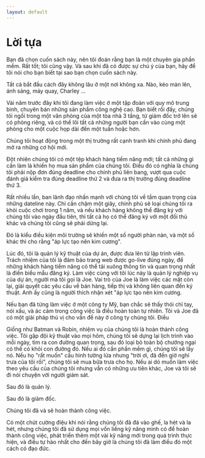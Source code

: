 ```yaml
---
layout: default
---
```


# Lời tựa

Bạn đã chọn cuốn sách này, nên tôi đoán rằng bạn là một chuyên gia phần mềm. Rất tốt; tôi cũng vậy. Và sau khi đã có được sự chú ý của bạn, hãy để tôi nói cho bạn biết tại sao bạn chọn cuốn sách này.

Tất cả bắt đầu cách đây không lâu ở một nơi không xa. Nào, kéo màn lên, ánh sáng, máy quay, Charley ...

Vài năm trước đây khi tôi đang làm việc ở một tập đoàn với quy mô trung bình, chuyên bán những sản phẩm công nghệ cao. Bạn biết rồi đấy, chúng tôi ngồi trong một văn phòng của một tòa nhà 3 tầng, từ giám đốc trở lên sẽ có phòng riêng, và có thể lôi tất cả những người bạn cần vào cùng một phòng cho một cuộc họp dài đến một tuần hoặc hơn.

Chúng tôi hoạt động trong một thị trường rất cạnh tranh khi chính phủ đang mở ra những cơ hội mới.

Đột nhiên chúng tôi có một tệp khách hàng tiềm năng mới; tất cả những gì cần làm là khiến họ mua sản phẩm của chúng tôi. Điều đó có nghĩa là chúng tôi phải nộp đơn đúng deadline cho chính phủ liên bang, vượt qua cuộc đánh giá kiểm tra đúng deadline thứ 2 và đưa ra thị trường đúng deadline thứ 3.

Rất nhiều lần, ban lãnh đạo nhấn mạnh với chúng tôi về tầm quan trọng của những dateline này. Chỉ cần chậm một giây, chính phủ sẽ loại chúng tôi ra khỏi cuộc chơi trong 1 năm, và nếu khách hàng không thể đăng ký với chúng tôi vào ngày đầu tiên, thì tất cả họ có thể đăng ký với một đối thủ khác và chúng tôi cũng sẽ phải dừng lại.

Đó là kiểu điều kiện môi trường sẽ khiến một số người phàn nàn, và một số khác thì cho rằng "áp lực tạo nên kim cương".

Lúc đó, tôi là quản lý kỹ thuật của dự án, được đưa lên từ lập trình viên. Trách nhiệm của tôi là đảm bảo trang web được go-live đúng ngày, để những khách hàng tiềm năng có thể tải xuông thông tin và quan trọng nhất là điền biểu mẫu đăng ký. Làm việc cùng với tôi lúc này là quản lý nghiệp vụ của dự án, người mà tôi gọi là Joe. Vai trò của Joe là làm việc các mặt còn lại, giải quyết các yêu cầu về bán hàng, tiếp thị và không liên quan đến ký thuật. Anh ấy cũng là người thích nhận xét "áp lực tạo nên kim cương.

Nếu bạn đã từng làm việc ở một công ty Mỹ, bạn chắc sẽ thấy thói chỉ tay, nói xấu, và ác cảm trong công việc là điều hoàn toàn tự nhiên. Tôi và Joe đã có một giải pháp thú vị cho vấn đề này ở công ty chúng tôi. Điều

Giống như Batman và Robin, nhiệm vụ của chúng tôi là hoàn thành công việc. Tôi gặp đội kỹ thuật vào mọi hôm, chúng tôi sẽ dựng lại lịch trình vào mỗi ngày, tìm ra con đường quan trọng, sau đó loại bỏ toàn bộ chướng ngại có thể có khỏi con đường đó. Nếu ai đó cần phần mềm gì, chúng tôi sẽ lấy nó. Nếu họ "rất muốn" cấu hình tường lửa nhưng "trời ơi, đã đến giờ nghỉ trưa của tôi rồi", chúng tôi sẽ mua bữa trưa cho họ. Nếu ai dó muốn làm việc theo yêu cầu của chúng tôi nhưng vẫn có những ưu tiên khác, Joe và tôi sẽ đi nói chuyện với người giám sát.

Sau đó là quản lý.

Sau đó là giảm đốc.

Chúng tôi đã và sẽ hoàn thành công việc.

Có một chút cường điệu khi nói rằng chúng tôi đã đá vào ghế, la hét và la hét, nhưng chúng tôi đã sử dụng mọi vốn liếng kỹ năng mình có để hoàn thành công việc, phát triển thêm một vài kỹ năng mới trong quá trình thực hiện, và điều tự hào nhất cho đến bây giờ là chúng tôi đã làm điều đó một cách có đạo đức.